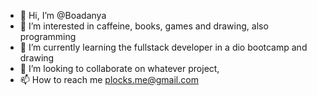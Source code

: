 - 👋 Hi, I’m @Boadanya
- 👀 I’m interested in caffeine, books, games and drawing, also programming
- 🌱 I’m currently learning the fullstack developer in a dio bootcamp and drawing 
- 💞️ I’m looking to collaborate on whatever project, 
- 📫 How to reach me plocks.me@gmail.com

<!---
Boadanya/Boadanya is a ✨ special ✨ repository because its `README.md` (this file) appears on your GitHub profile.
You can click the Preview link to take a look at your changes.
--->
